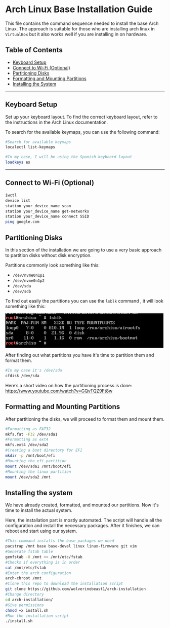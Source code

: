 
# Arch Linux Base Installation Guide

This file contains the command sequence needed to install the base Arch Linux. The approach is suitable for those who are installing arch linux
in `VirtualBox` but it also works well if you are installing in on hardware.

## Table of Contents
- [Keyboard Setup](#keyboard-setup)
- [Connect to Wi-Fi (Optional)](#connect-to-wi-fi-optional)
- [Partitioning Disks](#partitioning-disks)
- [Formatting and Mounting Partitions](#formatting-and-mounting-partitions)
- [Installing the System](#installing-the-system)

---

## Keyboard Setup


Set up your keyboard layout. To find the correct keyboard layout, refer to the instructions in the Arch Linux documentation.


To search for the available keymaps, you can use the following command:
```bash
#Search for available keymaps
localectl list-keymaps
```
```bash
#In my case, I will be using the Spanish keyboard layout
loadkeys es
```
---
## Connect to Wi-Fi (Optional)
```bash
iwctl
device list
station your_device_name scan
station your_device_name get-networks
station your_device_name connect SSID
ping google.com
```
## Partitioning Disks
In this section of the installation we are going to use a very basic approach to partition disks without disk encryption.

Partitions commonly look something like this:

- `/dev/nvme0n1p1`
- `/dev/nvme0n1p2`
- `/dev/sda`
- `/dev/sdb`

To find out easily the partitions you can use the `lsblk` command , it will look something like this:

<img src="/images/lsblk.PNG" alt="rice" align="center" width="500px">

After finding out what partitions you have it's time to partition them and format them.
```bash
#In my case it's /dev/sda
cfdisk /dev/sda
```
Here’s a short video on how the partitioning process is done: https://www.youtube.com/watch?v=GQvTQZ9Ft8w
## Formatting and Mounting Partitions

After partitioning the disks, we will proceed to format them and mount them.

```bash
#Formatting as FAT32
mkfs.fat -F32 /dev/sda1
#Formatting as ext4 
mkfs.ext4 /dev/sda2
#Creating a boot directory for EFI
mkdir -p /mnt/boot/efi
#Mounting the efi partition
mount /dev/sda1 /mnt/boot/efi
#Mounting the linux partition
mount /dev/sda2 /mnt 
```

## Installing the system
We have already created, formatted, and mounted our partitions. Now it's time to install the actual system.

Here, the installation part is mostly automated. The script will handle all the configuration and install the necessary packages. After it finishes, we can reboot and start using our system.
```bash
#This command installs the base packages we need 
pacstrap /mnt base base-devel linux linux-firmware git vim
#Generate fstab table
genfstab -U /mnt >> /mnt/etc/fstab
#Checks if everything is in order
cat /mnt/etc/fstab
#Enter the arch configuration
arch-chroot /mnt
#Clone this repo to download the installation script
git clone https://github.com/wolverinebeast1/arch-installation
#Change directory
cd arch-installation/
#Give permissions
chmod +x install.sh
#Run the installation script
./install.sh
```



